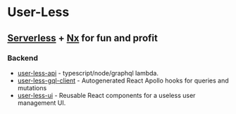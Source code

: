 # User-Less

## [Serverless] + [Nx] for fun and profit

### Backend

- [user-less-api] - typescript/node/graphql lambda.
- [user-less-gql-client] - Autogenerated React Apollo hooks for queries and mutations
- [user-less-ui] - Reusable React components for a useless user management UI.

[serverless]: https://www.serverless.com/
[nx]: https://nx.dev
[user-less-api]: apps/user-less-api/README.md
[user-less-gql-client]: libs/user-less-gql-client/README.md
[user-less-ui]: libs/user-less-ui/README.md
